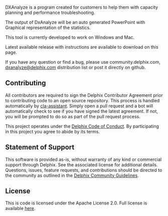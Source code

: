 
DXAnalyze is a program created for customers to help them with capacity planning and performance troubleshooting. 

The output of DxAnalyze will be an auto generated PowerPoint with Graphical representation of the statistics. 

This tool is currently developed to work on Windows and Mac.

Latest available release with instructions are available to download on this page.

If you have any question or find a bug, please use community.delphix.com,
dxanalyze@delphix.com distribution list or post it directly on github.

## Contributing

All contributors are required to sign the Delphix Contributor Agreement prior to contributing code to an open source
repository. This process is handled automatically by [cla-assistant](https://cla-assistant.io/). Simply open a pull
request and a bot will automatically check to see if you have signed the latest agreement. If not, you will be prompted
to do so as part of the pull request process.

This project operates under the [Delphix Code of Conduct](https://delphix.github.io/code-of-conduct.html). By
participating in this project you agree to abide by its terms.

## Statement of Support

This software is provided as-is, without warranty of any kind or commercial support through Delphix. See the associated
license for additional details. Questions, issues, feature requests, and contributions should be directed to the
community as outlined in the [Delphix Community Guidelines](https://delphix.github.io/community-guidelines.html).

## License

This is code is licensed under the Apache License 2.0. Full license is available [here](./LICENSE).
